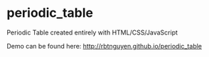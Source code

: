periodic_table
==============

Periodic Table created entirely with HTML/CSS/JavaScript

Demo can be found here: http://rbtnguyen.github.io/periodic_table
